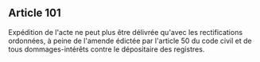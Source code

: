 Article 101
----
Expédition de l'acte ne peut plus être délivrée qu'avec les rectifications
ordonnées, à peine de l'amende édictée par l'article 50 du code civil et de tous
dommages-intérêts contre le dépositaire des registres.
